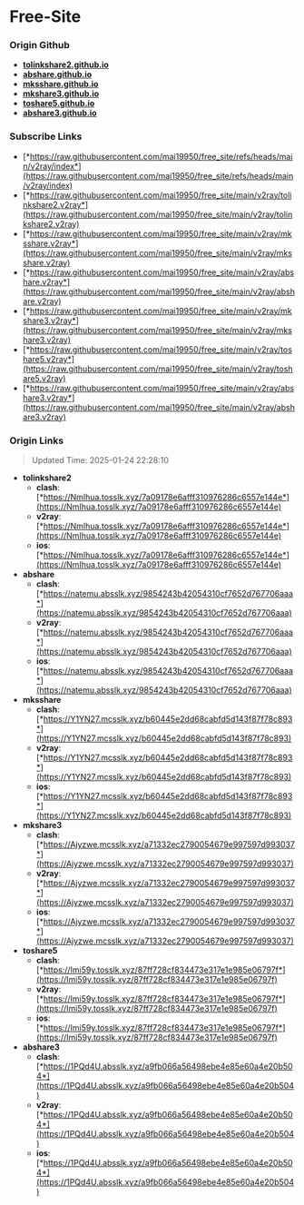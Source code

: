 # Free-Site

### Origin Github

- [**tolinkshare2.github.io**](https://github.com/tolinkshare2/tolinkshare2.github.io)
- [**abshare.github.io**](https://github.com/abshare/abshare.github.io)
- [**mksshare.github.io**](https://github.com/mksshare/mksshare.github.io)
- [**mkshare3.github.io**](https://github.com/mkshare3/mkshare3.github.io)
- [**toshare5.github.io**](https://github.com/toshare5/toshare5.github.io)
- [**abshare3.github.io**](https://github.com/abshare3/abshare3.github.io)

### Subscribe Links

- [*https://raw.githubusercontent.com/mai19950/free_site/refs/heads/main/v2ray/index*](https://raw.githubusercontent.com/mai19950/free_site/refs/heads/main/v2ray/index)
- [*https://raw.githubusercontent.com/mai19950/free_site/main/v2ray/tolinkshare2.v2ray*](https://raw.githubusercontent.com/mai19950/free_site/main/v2ray/tolinkshare2.v2ray)
- [*https://raw.githubusercontent.com/mai19950/free_site/main/v2ray/mksshare.v2ray*](https://raw.githubusercontent.com/mai19950/free_site/main/v2ray/mksshare.v2ray)
- [*https://raw.githubusercontent.com/mai19950/free_site/main/v2ray/abshare.v2ray*](https://raw.githubusercontent.com/mai19950/free_site/main/v2ray/abshare.v2ray)
- [*https://raw.githubusercontent.com/mai19950/free_site/main/v2ray/mkshare3.v2ray*](https://raw.githubusercontent.com/mai19950/free_site/main/v2ray/mkshare3.v2ray)
- [*https://raw.githubusercontent.com/mai19950/free_site/main/v2ray/toshare5.v2ray*](https://raw.githubusercontent.com/mai19950/free_site/main/v2ray/toshare5.v2ray)
- [*https://raw.githubusercontent.com/mai19950/free_site/main/v2ray/abshare3.v2ray*](https://raw.githubusercontent.com/mai19950/free_site/main/v2ray/abshare3.v2ray)

### Origin Links

> Updated Time: 2025-01-24 22:28:10

- **tolinkshare2**
  - **clash**: [*https://NmIhua.tosslk.xyz/7a09178e6afff310976286c6557e144e*](https://NmIhua.tosslk.xyz/7a09178e6afff310976286c6557e144e)
  - **v2ray**: [*https://NmIhua.tosslk.xyz/7a09178e6afff310976286c6557e144e*](https://NmIhua.tosslk.xyz/7a09178e6afff310976286c6557e144e)
  - **ios**: [*https://NmIhua.tosslk.xyz/7a09178e6afff310976286c6557e144e*](https://NmIhua.tosslk.xyz/7a09178e6afff310976286c6557e144e)
- **abshare**
  - **clash**: [*https://natemu.absslk.xyz/9854243b42054310cf7652d767706aaa*](https://natemu.absslk.xyz/9854243b42054310cf7652d767706aaa)
  - **v2ray**: [*https://natemu.absslk.xyz/9854243b42054310cf7652d767706aaa*](https://natemu.absslk.xyz/9854243b42054310cf7652d767706aaa)
  - **ios**: [*https://natemu.absslk.xyz/9854243b42054310cf7652d767706aaa*](https://natemu.absslk.xyz/9854243b42054310cf7652d767706aaa)
- **mksshare**
  - **clash**: [*https://Y1YN27.mcsslk.xyz/b60445e2dd68cabfd5d143f87f78c893*](https://Y1YN27.mcsslk.xyz/b60445e2dd68cabfd5d143f87f78c893)
  - **v2ray**: [*https://Y1YN27.mcsslk.xyz/b60445e2dd68cabfd5d143f87f78c893*](https://Y1YN27.mcsslk.xyz/b60445e2dd68cabfd5d143f87f78c893)
  - **ios**: [*https://Y1YN27.mcsslk.xyz/b60445e2dd68cabfd5d143f87f78c893*](https://Y1YN27.mcsslk.xyz/b60445e2dd68cabfd5d143f87f78c893)
- **mkshare3**
  - **clash**: [*https://Ajyzwe.mcsslk.xyz/a71332ec2790054679e997597d993037*](https://Ajyzwe.mcsslk.xyz/a71332ec2790054679e997597d993037)
  - **v2ray**: [*https://Ajyzwe.mcsslk.xyz/a71332ec2790054679e997597d993037*](https://Ajyzwe.mcsslk.xyz/a71332ec2790054679e997597d993037)
  - **ios**: [*https://Ajyzwe.mcsslk.xyz/a71332ec2790054679e997597d993037*](https://Ajyzwe.mcsslk.xyz/a71332ec2790054679e997597d993037)
- **toshare5**
  - **clash**: [*https://Imi59y.tosslk.xyz/87ff728cf834473e317e1e985e06797f*](https://Imi59y.tosslk.xyz/87ff728cf834473e317e1e985e06797f)
  - **v2ray**: [*https://Imi59y.tosslk.xyz/87ff728cf834473e317e1e985e06797f*](https://Imi59y.tosslk.xyz/87ff728cf834473e317e1e985e06797f)
  - **ios**: [*https://Imi59y.tosslk.xyz/87ff728cf834473e317e1e985e06797f*](https://Imi59y.tosslk.xyz/87ff728cf834473e317e1e985e06797f)
- **abshare3**
  - **clash**: [*https://1PQd4U.absslk.xyz/a9fb066a56498ebe4e85e60a4e20b504*](https://1PQd4U.absslk.xyz/a9fb066a56498ebe4e85e60a4e20b504)
  - **v2ray**: [*https://1PQd4U.absslk.xyz/a9fb066a56498ebe4e85e60a4e20b504*](https://1PQd4U.absslk.xyz/a9fb066a56498ebe4e85e60a4e20b504)
  - **ios**: [*https://1PQd4U.absslk.xyz/a9fb066a56498ebe4e85e60a4e20b504*](https://1PQd4U.absslk.xyz/a9fb066a56498ebe4e85e60a4e20b504)
